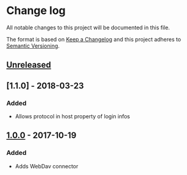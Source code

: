 # Change log
All notable changes to this project will be documented in this file.

The format is based on [Keep a Changelog](http://keepachangelog.com/) and this project adheres to [Semantic Versioning](http://semver.org/).

## [Unreleased]

## [1.1.0] - 2018-03-23
### Added
 - Allows protocol in host property of login infos

## [1.0.0] - 2017-10-19
### Added
 - Adds WebDav connector


[Unreleased]: https://github.com/silexlabs/unifile-webdav/compare/v1.0.0...HEAD
[1.0.0]: https://github.com/silexlabs/unifile-webdav/tree/v1.0.0

